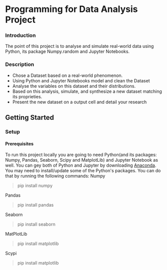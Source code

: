 # Programming for Data Analysis Project

### Introduction
The point of this project is to analyse and simulate real-world data using Python, its package Numpy.random and Jupyter Notebooks.

### Description
-	Chose a Dataset based on a real-world phenomenon.
-	Using Python and Jupyter Notebooks model and clean the Dataset
-	Analyse the variables on this dataset and their distributions.
-	Based on this analysis, simulate, and synthesize a new dataset matching its proprieties.
-	Present the new dataset on a output cell and detail your research

## Getting Started 

### Setup

#### Prerequisites
To run this project locally you are going to need Python(and its packages: Numpy, Pandas, Seaborn, Scipy and MatplotLib) and Jupyter Notebook as well. You can gey both of Python and Jupyter by downloading [Anaconda]( https://www.anaconda.com/products/distribution).
You may need to install/update some of the Python's packages. You can do that by running the following commands:
Numpy 
>pip install numpy

Pandas 
>pip install pandas

Seaborn
>pip install seaborn

MatPlotLib 
>pip install matplotlib

Scypi
>pip install matplotlib
